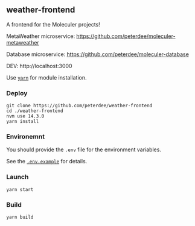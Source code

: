 ## weather-frontend

A frontend for the Moleculer projects!

MetaWeather microservice: https://github.com/peterdee/moleculer-metaweather

Database microservice: https://github.com/peterdee/moleculer-database

DEV: http://localhost:3000

Use [`yarn`](https://yarnpkg.com) for module installation.

### Deploy

```shell script
git clone https://github.com/peterdee/weather-frontend
cd ./weather-frontend
nvm use 14.3.0
yarn install
```

### Environemnt

You should provide the `.env` file for the environment variables.

See the [`.env.example`](.env.example) for details.

### Launch

```shell script
yarn start
```

### Build

```shell script
yarn build
```
